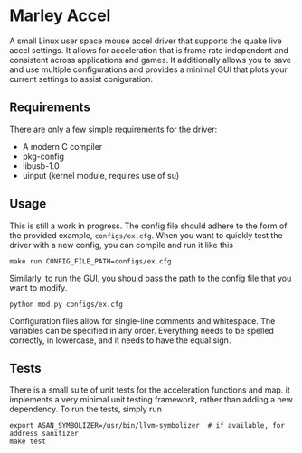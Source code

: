 
# Marley Accel

A small Linux user space mouse accel driver that supports the quake live accel
settings. It allows for acceleration that is frame rate independent and consistent
across applications and games. It additionally allows you to save and use multiple
configurations and provides a minimal GUI that plots your current settings to assist
coniguration.

## Requirements

There are only a few simple requirements for the driver:

* A modern C compiler
* pkg-config
* libusb-1.0
* uinput (kernel module, requires use of su)

## Usage

This is still a work in progress. The
config file should adhere to the form of the provided example,
``configs/ex.cfg``. When you want to quickly test the driver with a new config,
you can compile and run it like this

~~~~
make run CONFIG_FILE_PATH=configs/ex.cfg
~~~~

Similarly, to run the GUI, you should pass the path to the config file that you want to modify.

~~~~
python mod.py configs/ex.cfg
~~~~

Configuration files allow for single-line comments and whitespace. The variables can
be specified in any order. Everything needs to be spelled correctly, in lowercase,
and it needs to have the equal sign.


## Tests

There is a small suite of unit tests for the acceleration functions and map.
it implements a very minimal unit testing framework, rather than adding
a new dependency. To run the tests, simply run

~~~~
export ASAN_SYMBOLIZER=/usr/bin/llvm-symbolizer  # if available, for address sanitizer
make test
~~~~
